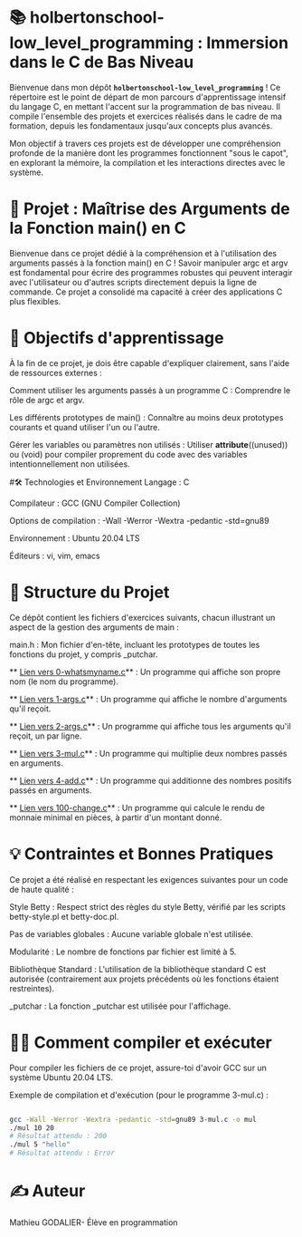 # 📚 holbertonschool-low_level_programming : Immersion dans le C de Bas Niveau

Bienvenue dans mon dépôt **`holbertonschool-low_level_programming`** ! Ce répertoire est le point de départ de mon parcours d'apprentissage intensif du langage C, en mettant l'accent sur la programmation de bas niveau. Il compile l'ensemble des projets et exercices réalisés dans le cadre de ma formation, depuis les fondamentaux jusqu'aux concepts plus avancés.

Mon objectif à travers ces projets est de développer une compréhension profonde de la manière dont les programmes fonctionnent "sous le capot", en explorant la mémoire, la compilation et les interactions directes avec le système.

# 🚀 Projet : Maîtrise des Arguments de la Fonction main() en C
Bienvenue dans ce projet dédié à la compréhension et à l'utilisation des arguments passés à la fonction main() en C ! Savoir manipuler argc et argv est fondamental pour écrire des programmes robustes qui peuvent interagir avec l'utilisateur ou d'autres scripts directement depuis la ligne de commande. Ce projet a consolidé ma capacité à créer des applications C plus flexibles.

# 🎯 Objectifs d'apprentissage
À la fin de ce projet, je dois être capable d'expliquer clairement, sans l'aide de ressources externes :

Comment utiliser les arguments passés à un programme C : Comprendre le rôle de argc et argv.

Les différents prototypes de main() : Connaître au moins deux prototypes courants et quand utiliser l'un ou l'autre.

Gérer les variables ou paramètres non utilisés : Utiliser __attribute__((unused)) ou (void) pour compiler proprement du code avec des variables intentionnellement non utilisées.

#🛠️ Technologies et Environnement
Langage : C

Compilateur : GCC (GNU Compiler Collection)

Options de compilation : -Wall -Werror -Wextra -pedantic -std=gnu89

Environnement : Ubuntu 20.04 LTS

Éditeurs : vi, vim, emacs

# 📖 Structure du Projet
Ce dépôt contient les fichiers d'exercices suivants, chacun illustrant un aspect de la gestion des arguments de main :

main.h : Mon fichier d'en-tête, incluant les prototypes de toutes les fonctions du projet, y compris _putchar.

** [Lien vers 0-whatsmyname.c](https://github.com/Mathieu7483/holbertonschool-low_level_programming/blob/main/argc_argv/0-whatsmyname.c)** : Un programme qui affiche son propre nom (le nom du programme).

** [Lien vers 1-args.c](https://github.com/Mathieu7483/holbertonschool-low_level_programming/blob/main/argc_argv/1-args.c)** : Un programme qui affiche le nombre d'arguments qu'il reçoit.

** [Lien vers 2-args.c](https://github.com/Mathieu7483/holbertonschool-low_level_programming/blob/main/argc_argv/2-args.c)** : Un programme qui affiche tous les arguments qu'il reçoit, un par ligne.

** [Lien vers 3-mul.c](https://github.com/Mathieu7483/holbertonschool-low_level_programming/blob/main/argc_argv/3-mul.c)** : Un programme qui multiplie deux nombres passés en arguments.

** [Lien vers 4-add.c](https://github.com/Mathieu7483/holbertonschool-low_level_programming/blob/main/argc_argv/4-add.c)** : Un programme qui additionne des nombres positifs passés en arguments.

** [Lien vers 100-change.c]()** : Un programme qui calcule le rendu de monnaie minimal en pièces, à partir d'un montant donné.


# 💡 Contraintes et Bonnes Pratiques
Ce projet a été réalisé en respectant les exigences suivantes pour un code de haute qualité :

Style Betty : Respect strict des règles du style Betty, vérifié par les scripts betty-style.pl et betty-doc.pl.

Pas de variables globales : Aucune variable globale n'est utilisée.

Modularité : Le nombre de fonctions par fichier est limité à 5.

Bibliothèque Standard : L'utilisation de la bibliothèque standard C est autorisée (contrairement aux projets précédents où les fonctions étaient restreintes).

_putchar : La fonction _putchar est utilisée pour l'affichage.

# 👨‍💻 Comment compiler et exécuter
Pour compiler les fichiers de ce projet, assure-toi d'avoir GCC sur un système Ubuntu 20.04 LTS.

Exemple de compilation et d'exécution (pour le programme 3-mul.c) :

```bash

gcc -Wall -Werror -Wextra -pedantic -std=gnu89 3-mul.c -o mul
./mul 10 20
# Résultat attendu : 200
./mul 5 "hello"
# Résultat attendu : Error
```

# ✍️ Auteur
Mathieu GODALIER- Élève en programmation

